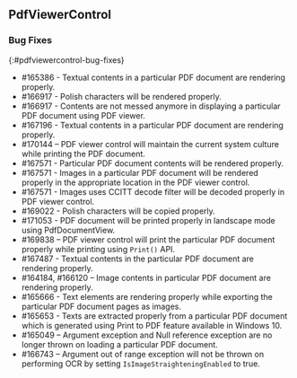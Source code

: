## PdfViewerControl

### Bug Fixes
{:#pdfviewercontrol-bug-fixes}

* \#165386 - Textual contents in a particular PDF document are rendering properly.
* \#166917 - Polish characters will be rendered properly. 
* \#166917 - Contents are not messed anymore in displaying a particular PDF document using PDF viewer. 
* \#167196 - Textual contents in a particular PDF document are rendering properly.
* \#170144 – PDF viewer control will maintain the current system culture while printing the PDF document. 
* \#167571 - Particular PDF document contents will be rendered properly.   
* \#167571 - Images in a particular PDF document will be rendered properly in the appropriate location in the PDF viewer control. 
* \#167571 - Images uses CCITT decode filter will be decoded properly in PDF viewer control. 
* \#169022 - Polish characters will be copied properly. 
* \#171053 - PDF document will be printed properly in landscape mode using PdfDocumentView.  
* \#169838 – PDF viewer control will print the particular PDF document properly while printing using `Print()` API. 
* \#167487 - Textual contents in the particular PDF document are rendering properly.
* \#164184, \#166120  – Image contents in particular PDF document are rendering properly. 
* \#165666 - Text elements are rendering properly while exporting the particular PDF document pages as images.
* \#165653 - Texts are extracted properly from a particular PDF document which is generated using Print to PDF feature available in Windows 10.
* \#165049 – Argument exception and Null reference exception are no longer thrown on loading a particular PDF document.
* \#166743 – Argument out of range exception will not be thrown on performing OCR by setting `IsImageStraighteningEnabled` to true.